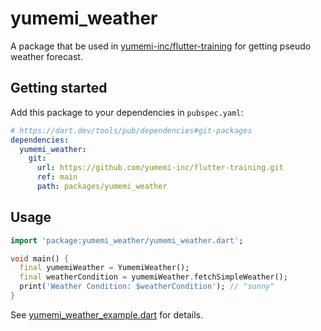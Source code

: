 # yumemi_weather

A package that be used in [yumemi-inc/flutter-training] for getting pseudo weather forecast.

## Getting started

Add this package to your dependencies in `pubspec.yaml`:

```yaml
# https://dart.dev/tools/pub/dependencies#git-packages
dependencies:
  yumemi_weather:
    git:
      url: https://github.com/yumemi-inc/flutter-training.git
      ref: main
      path: packages/yumemi_weather
```

## Usage

```dart
import 'package:yumemi_weather/yumemi_weather.dart';

void main() {
  final yumemiWeather = YumemiWeather();
  final weatherCondition = yumemiWeather.fetchSimpleWeather();
  print('Weather Condition: $weatherCondition'); // "sunny"
}
```

See [yumemi_weather_example.dart] for details.

<!-- Links -->

[yumemi-inc/flutter-training]: https://github.com/yumemi-inc/flutter-training

[yumemi_weather_example.dart]: https://github.com/yumemi-inc/flutter-training/tree/main/example/yumemi_weather_example.dart
